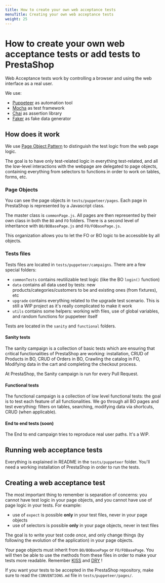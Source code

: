 ```yaml
---
title: How to create your own web acceptance tests
menuTitle: Creating your own web acceptance tests
weight: 25
---
```


# How to create your own web acceptance tests or add tests to PrestaShop

Web Acceptance tests work by controlling a browser and using the web interface as a real user.

We use:

* [Puppeteer](https://github.com/puppeteer/puppeteer) as automation tool
* [Mocha](https://mochajs.org/) as test framework
* [Chai](https://www.chaijs.com/) as assertion library 
* [Faker](https://github.com/marak/Faker.js/) as fake data generator

## How does it work

We use [Page Object Pattern](https://martinfowler.com/bliki/PageObject.html) to distinguish the test logic from 
the web page logic.

The goal is to have only test-related logic in everything test-related, and all the low-level interactions with the 
webpage are delegated to page objects, containing everything from selectors to functions in order to work on 
tables, forms, etc.

### Page Objects

You can see the page objects in `tests/puppeteer/pages`. Each page in PrestaShop is represented by a Javascript class.

The master class is `commonPage.js`. All pages are then represented by their own class in both the `BO` and `FO`
 folders. There is a second level of inheritance with `BO/BOBasePage.js` and `FO/FOBasePage.js`.
 
This organization allows you to let the FO or BO logic to be accessible by all objects.

### Tests files

Tests files are located in `tests/puppeteer/campaigns`. There are a few special folders:

* `commonTests` contains reutilizable test logic (like the BO `login()` function)
* `data` contains all data used by tests: new products/categories/customers to be and existing ones (from fixtures), etc
* `upgrade` contains everything related to the upgrade test scenario. This is still a WIP project as it's really
 complicated to make it work
* `utils` contains some helpers: working with files, use of global variables, and random functions for puppeteer itself

Tests are located in the `sanity` and `functional` folders.

#### Sanity tests

The sanity campaign is a collection of basic tests which are ensuring that critical functionalities of PrestaShop are 
working: 
installation, CRUD of Products in BO, CRUD of Orders in BO, Crawling the catalog in FO, Modifying data in the cart and 
completing the checkout process.

At PrestaShop, the Sanity campaign is run for every Pull Request.

#### Functional tests

The functional campaign is a collection of low level functional tests: the goal is to test each feature of all 
functionalities. We go through all BO pages and test everything: filters on tables, searching, modifying data via 
shortcuts, CRUD (when applicable). 

#### End to end tests (soon)

The End to end campaign tries to reproduce real user paths. It's a WIP.


## Running web acceptance tests

Everything is explained in README in the `tests/puppeteer` folder. 
You'll need a working installation of PrestaShop in order to run the tests.

## Creating a web acceptance test

The most important thing to remember is separation of concerns: you cannot have test logic in your 
page objects, and you cannot have use of page logic in your tests.
For example: 

* use of `expect` is possible **only** in your test files, never in your page objects
* use of selectors is possible **only** in your page objects, never in test files 

The goal is to write your test code *once*, and only change things (by following the evolution of the application) in 
your page objects.

Your page objects must inherit from `BO/BOBasePage` or `FO/FOBasePage`. You will then be able to use the methods from 
these files in order to make your tests more readable. Remember [KISS](https://en.wikipedia.org/wiki/KISS_principle) 
and [DRY](https://en.wikipedia.org/wiki/Don%27t_repeat_yourself) !

If you want your tests to be accepted in the PrestaShop repository, make sure to read the `CONVENTIONS.md` file in 
`tests/puppeteer/pages/`.
